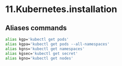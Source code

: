 # 11.Kubernetes.installation

## Aliases commands

``` bash
alias kgp='kubectl get pods'
alias kgpa='kubectl get pods --all-namespaces'
alias kgns='kubectl get namespaces'
alias kgsec='kubectl get secret'
alias kgno='kubectl get nodes'

```
